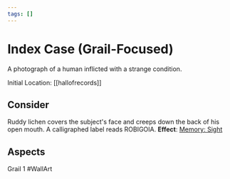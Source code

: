 ```yaml
---
tags: []
---
```

# Index Case (Grail-Focused)
A photograph of a human inflicted with a strange condition.

Initial Location: [[hallofrecords]]
## Consider
Ruddy lichen covers the subject's face and creeps down the back of his open mouth. A calligraphed label reads ROBIGOIA.
**Effect**: [Memory: Sight](https://uadaf.theevilroot.xyz/rowenarium/element/mem.sight)
## Aspects
Grail 1
#WallArt
